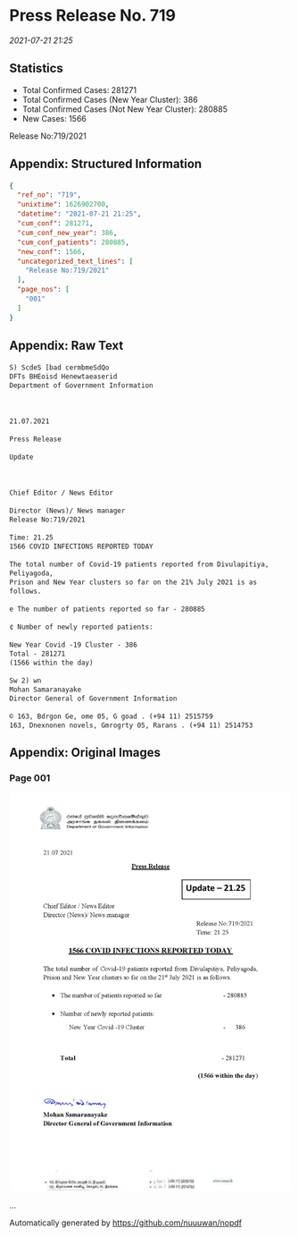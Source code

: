 
# Press Release No. 719
*2021-07-21 21:25*
## Statistics
* Total Confirmed Cases: 281271
* Total Confirmed Cases (New Year Cluster): 386
* Total Confirmed Cases (Not New Year Cluster): 280885
* New Cases: 1566


Release No:719/2021

## Appendix: Structured Information
```json
{
  "ref_no": "719",
  "unixtime": 1626902700,
  "datetime": "2021-07-21 21:25",
  "cum_conf": 281271,
  "cum_conf_new_year": 386,
  "cum_conf_patients": 280885,
  "new_conf": 1566,
  "uncategorized_text_lines": [
    "Release No:719/2021"
  ],
  "page_nos": [
    "001"
  ]
}
```

## Appendix: Raw Text
```text
S) ScdeS [bad cermbmeSdQo
DFTs BHEoisd Henewtaeaserid
Department of Government Information

 

21.07.2021

Press Release

Update

 

Chief Editor / News Editor

Director (News)/ News manager
Release No:719/2021

Time: 21.25
1566 COVID INFECTIONS REPORTED TODAY

The total number of Covid-19 patients reported from Divulapitiya, Peliyagoda,
Prison and New Year clusters so far on the 21% July 2021 is as follows.

e The number of patients reported so far - 280885

¢ Number of newly reported patients:

New Year Covid -19 Cluster - 386
Total - 281271
(1566 within the day)

Sw 2) wn
Mohan Samaranayake
Director General of Government Information

© 163, Bdrgon Ge, ome 05, G goad . (+94 11) 2515759
163, Dnexnonen novels, Gmrogrty 05, Rarans . (+94 11) 2514753

```

## Appendix: Original Images

### Page 001

![page_no](https://raw.githubusercontent.com/nuuuwan/nopdf_data/main/nopdf.dgigovlk.ref719.page001.jpeg)
        

...

Automatically generated by https://github.com/nuuuwan/nopdf

    
    